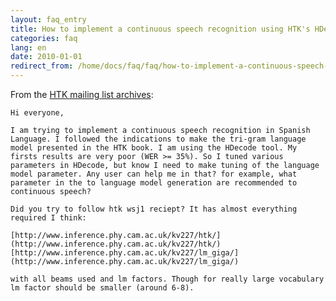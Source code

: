 ```yaml
---
layout: faq_entry
title: How to implement a continuous speech recognition using HTK's HDecode
categories: faq
lang: en
date: 2010-01-01
redirect_from: /home/docs/faq/faq/how-to-implement-a-continuous-speech-recognition-using-htks-hdecode
---
```

From the [HTK mailing list archives](http://htk.eng.cam.ac.uk/pipermail/):

    Hi everyone,

    I am trying to implement a continuous speech recognition in Spanish 
    Language. I followed the indications to make the tri-gram language 
    model presented in the HTK book. I am using the HDecode tool. My 
    firsts results are very poor (WER >= 35%). So I tuned various 
    parameters in HDecode, but know I need to make tuning of the language 
    model parameter. Any user can help me in that? for example, what 
    parameter in the to language model generation are recommended to 
    continuous speech?

    Did you try to follow htk wsj1 reciept? It has almost everything
    required I think:

    [http://www.inference.phy.cam.ac.uk/kv227/htk/](http://www.inference.phy.cam.ac.uk/kv227/htk/)
    [http://www.inference.phy.cam.ac.uk/kv227/lm_giga/](http://www.inference.phy.cam.ac.uk/kv227/lm_giga/)

    with all beams used and lm factors. Though for really large vocabulary lm factor should be smaller (around 6-8).
